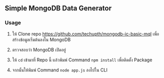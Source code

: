 ## Simple MongoDB Data Generator

### Usage

1) ให้ Clone repo https://github.com/techupth/mongodb-ic-basic-mql เพื่อสร้างข้อมูลเริ่มต้นลงใน MongoDB

2) ตรวจสอบว่า MongoDB เปิดอยู่

3) ให้ `cd` เข้ามาที่ Repo นี้ แล้วพิมพ์ Command `npm install` เพื่อติดตั้ง Package

4) จากนั้นให้พิมพ์ Command `node app.js` ลงไปใน CLI
